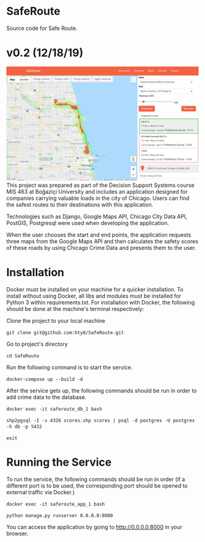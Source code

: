 # SafeRoute
Source code for Safe Route.

# v0.2 (12/18/19)
![alt text](https://raw.githubusercontent.com/hty8/SafeRoute/master/SafeRouteDemo.png)
This project was prepared as part of the Decision Support Systems course MIS 463 at Boğaziçi University and includes an application designed for companies carrying valuable loads in the city of Chicago. Users can find the safest routes to their destinations with this application.

Technologies such as Django, Google Maps API, Chicago City Data API, PostGIS, Postgresql were used when developing the application.

When the user chooses the start and end points, the application requests three maps from the Google Maps API and then calculates the safety scores of these roads by using Chicago Crime Data and presents them to the user.

# Installation
Docker must be installed on your machine for a quicker installation.
To install without using Docker, all libs and modules must be installed for Python 3 within requirements.txt.
For installation with Docker, the following should be done at the machine's terminal respectively:

Clone the project to your local machine
```
git clone git@github.com:hty8/SafeRoute.git
```
Go to project's directory
```
cd SafeRoute
```
Run the following command is to start the service.
```
docker-compose up --build -d
```
After the service gets up, the following commands should be run in order to add crime data to the database.
```
docker exec -it saferoute_db_1 bash
```
```
shp2pgsql -I -s 4326 scores.shp scores | psql -d postgres -U postgres -h db -p 5432
```
```
exit
```
# Running the Service

To run the service, the following commands should be run in order (if a different port is to be used, the corresponding port should be opened to external traffic via Docker.)
```
docker exec -it saferoute_app_1 bash
```
```
python manage.py runserver 0.0.0.0:8000
```

You can access the application by going to http://0.0.0.0:8000 in your browser.
